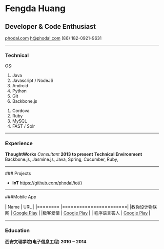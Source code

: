 # Fengda Huang
##  Developer & Code Enthusiast

<icon-home> [phodal.com](http://www.phodal.com) 
<icon-mail-forward> [h@phodal.com](mailto:h@phodal.com)
<icon-mobile-phone> (86) 182-0921-9631

------

### Technical

OS: <icon-windows> <icon-apple> <icon-linux> <icon-android>

<level4>

1. Java
1. Javascript / NodeJS
1. Android
1. Python
1. Git
1. Backbone.js

<level3>

1. Cordova
1. Ruby
1. MySQL
1. FAST / Solr

------

### Experience

**ThoughtWorks** *Consultant* __2013 to present__
	**Technical Environment** Backbone.js, Jasmine.js, Java, Spring, Cucumber, Ruby,

------

###<icon-github> Projects
 
* **IoT**
	<a href=https://github.com/phodal/iot class=not-printed>https://github.com/phodal/iot</a>(<icon-github-alt>)

------

###Mobile App

| Name         | URL                   |
|========      |=======================|
|教你设计物联网  | [Google Play](https://play.google.com/store/apps/details?id=com.phodal.designiot)                   |
|极客爱情       | [Google Play](https://play.google.com/store/apps/details?id=com.phodal.geekslove)                   |
| 程序语言答人   | [Google Play](https://play.google.com/store/apps/details?id=com.ionicframework.learningionic860614) |

------

### Education

**西安文理学院(电子信息工程)** __2010 ~ 2014__